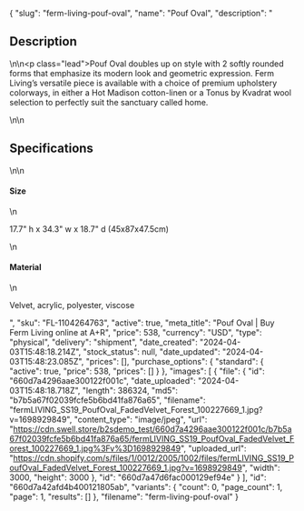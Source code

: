 {
  "slug": "ferm-living-pouf-oval",
  "name": "Pouf Oval",
  "description": "<h2>Description</h2>\n<!-- split -->\n<p class=\"lead\">Pouf Oval doubles up on style with 2 softly rounded forms that emphasize its modern look and geometric expression. Ferm Living’s versatile piece is available with a choice of premium upholstery colorways, in either a Hot Madison cotton-linen or a Tonus by Kvadrat wool selection to perfectly suit the sanctuary called home.</p>\n<!-- split -->\n<h2>Specifications</h2>\n<!-- split -->\n<h4>Size</h4>\n<p>17.7\" h x 34.3\" w x 18.7\" d (45x87x47.5cm)</p>\n<h4>Material</h4>\n<p>Velvet, acrylic, polyester, viscose</p>",
  "sku": "FL-1104264763",
  "active": true,
  "meta_title": "Pouf Oval | Buy Ferm Living online at A+R",
  "price": 538,
  "currency": "USD",
  "type": "physical",
  "delivery": "shipment",
  "date_created": "2024-04-03T15:48:18.214Z",
  "stock_status": null,
  "date_updated": "2024-04-03T15:48:23.085Z",
  "prices": [],
  "purchase_options": {
    "standard": {
      "active": true,
      "price": 538,
      "prices": []
    }
  },
  "images": [
    {
      "file": {
        "id": "660d7a4296aae300122f001c",
        "date_uploaded": "2024-04-03T15:48:18.718Z",
        "length": 386324,
        "md5": "b7b5a67f02039fcfe5b6bd41fa876a65",
        "filename": "fermLIVING_SS19_PoufOval_FadedVelvet_Forest_100227669_1.jpg?v=1698929849",
        "content_type": "image/jpeg",
        "url": "https://cdn.swell.store/b2sdemo_test/660d7a4296aae300122f001c/b7b5a67f02039fcfe5b6bd41fa876a65/fermLIVING_SS19_PoufOval_FadedVelvet_Forest_100227669_1.jpg%3Fv%3D1698929849",
        "uploaded_url": "https://cdn.shopify.com/s/files/1/0012/2005/1002/files/fermLIVING_SS19_PoufOval_FadedVelvet_Forest_100227669_1.jpg?v=1698929849",
        "width": 3000,
        "height": 3000
      },
      "id": "660d7a47d6fac000129ef94e"
    }
  ],
  "id": "660d7a42afd4b400121805ab",
  "variants": {
    "count": 0,
    "page_count": 1,
    "page": 1,
    "results": []
  },
  "filename": "ferm-living-pouf-oval"
}